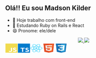 ## Olá!! Eu sou Madson Kilder 

- 🔭 Hoje trabalho com front-end
- 🌱 Estudando Ruby on Rails e React
- 😄 Pronome: ele/dele

<div align="center">
  <a href="https://github.com/kilderMad">
  <img height="180em" src="https://github-readme-stats.vercel.app/api?username=kilderMad&show_icons=true&theme=dracula&include_all_commits=true&count_private=true"/>
  <img height="180em" src="https://github-readme-stats.vercel.app/api/top-langs/?username=kilderMad&layout=compact&langs_count=7&theme=dracula"/>
</div>
  

  
<div style="display: flex; justifyContent: center"><br>
  <img align="center" alt="Rafa-Js" height="30" width="40" src="https://raw.githubusercontent.com/devicons/devicon/master/icons/javascript/javascript-plain.svg">
  <img align="center" alt="Rafa-Ts" height="30" width="40" src="https://raw.githubusercontent.com/devicons/devicon/master/icons/typescript/typescript-plain.svg">
  <img align="center" alt="Rafa-React" height="30" width="40" src="https://raw.githubusercontent.com/devicons/devicon/master/icons/react/react-original.svg">
  <img align="center" alt="Rafa-HTML" height="30" width="40" src="https://raw.githubusercontent.com/devicons/devicon/master/icons/html5/html5-original.svg">
  <img align="center" alt="Rafa-CSS" height="30" width="40" src="https://raw.githubusercontent.com/devicons/devicon/master/icons/css3/css3-original.svg">
</div>
  
##


